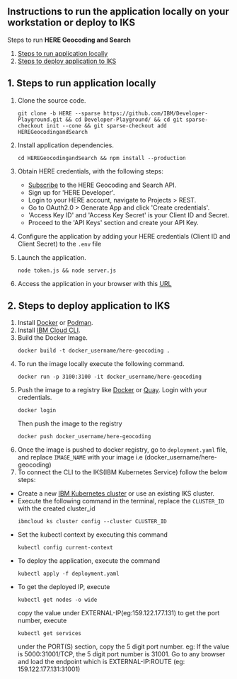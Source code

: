 ## Instructions to run the application locally on your workstation or deploy to IKS

Steps to run **HERE Geocoding and Search**
1. [Steps to run application locally](#1-steps-to-run-application-locally)
2. [Steps to deploy application to IKS](#2-steps-to-deploy-application-to-iks)

## 1. Steps to run application locally

1. Clone the source code.
    ``` 
    git clone -b HERE --sparse https://github.com/IBM/Developer-Playground.git && cd Developer-Playground/ && cd git sparse-checkout init --cone && git sparse-checkout add HEREGeocodingandSearch
    ```
3. Install application dependencies.
    ```
    cd HEREGeocodingandSearch && npm install --production
    ```
4. Obtain HERE credentials, with the following steps:
    * [Subscribe](https://developer.here.com/sign-up?create=Freemium-Basic&keepState=true&step=account) to the HERE Geocoding and Search API.
    * Sign up for 'HERE Developer'.
    * Login to your HERE account, navigate to Projects > REST.
    * Go to OAuth2.0 > Generate App and click 'Create credentials'.
    * 'Access Key ID' and 'Access Key Secret' is your Client ID and Secret.
    * Proceed to the 'API Keys' section and create your API Key.

5. Configure the application by adding your HERE credentials (Client ID and Client Secret) to the `.env` file
6. Launch the application.
    ```
    node token.js && node server.js
    ```
7. Access the application in your browser with this [URL](http://localhost:3100/)



## 2. Steps to deploy application to IKS

1. Install [Docker](https://docs.docker.com/get-docker/) or [Podman](https://podman.io/getting-started/installation).
2. Install [IBM Cloud CLI](https://cloud.ibm.com/docs/cli?topic=cli-install-ibmcloud-cli).
3. Build the Docker Image. 
    ```
    docker build -t docker_username/here-geocoding .
    ```
3. To run the image locally execute the following command.
    ```
    docker run -p 3100:3100 -it docker_username/here-geocoding
    ```
4. Push the image to a registry like [Docker](https://hub.docker.com) or [Quay](quay.io). Login with your credentials.
    ```
    docker login
    ```
    Then push the image to the registry
    ```
    docker push docker_username/here-geocoding
    ```
5. Once the image is pushed to docker registry, go to `deployment.yaml` file, and replace `IMAGE_NAME` with your image i.e (docker_username/here-geocoding)
6. To connect the CLI to the IKS(IBM Kubernetes Service) follow the below steps:
* Create a new [IBM Kubernetes cluster](https://cloud.ibm.com/kubernetes/catalog/create) or use an existing IKS cluster.
* Execute the following command in the terminal, replace the `CLUSTER_ID` with the created cluster_id
    ```
    ibmcloud ks cluster config --cluster CLUSTER_ID
    ```
* Set the kubectl context by executing this command 
    ```
    kubectl config current-context
    ```
* To deploy the application, execute the command 
    ```
    kubectl apply -f deployment.yaml
    ```
* To get the deployed IP, execute 
    ```
    kubectl get nodes -o wide
    ```
    copy the value under EXTERNAL-IP(eg:159.122.177.131)
    to get the port number, execute 
    ```
    kubectl get services
    ```
    under the PORT(S) section, copy the 5 digit port number. eg: If the value is 5000:31001/TCP, the 5 digit port number is 31001. Go to any browser and load the endpoint which is EXTERNAL-IP:ROUTE (eg: 159.122.177.131:31001)
